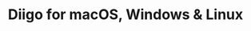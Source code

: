 ---
name: Diigo
url: 'https://www.diigo.com/'
category: Productivity
title: 'Diigo for macOS, Windows & Linux'
key: diigo

---